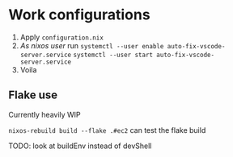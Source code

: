# Work configurations

1. Apply `configuration.nix`
1. *As nixos user* run
   `systemctl --user enable auto-fix-vscode-server.service`
   `systemctl --user start auto-fix-vscode-server.service`
1. Voila

## Flake use

Currently heavily WIP

`nixos-rebuild build --flake .#ec2` can test the flake build

TODO: look at buildEnv instead of devShell
